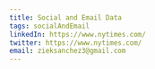 ```yaml
---
title: Social and Email Data
tags: socialAndEmail
linkedIn: https://www.nytimes.com/
twitter: https://www.nytimes.com/
email: zieksanchez3@gmail.com
---
```

